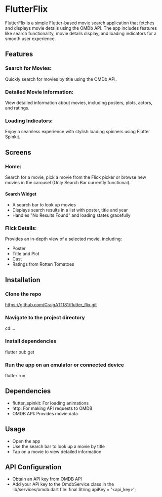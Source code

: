 # FlutterFlix

FlutterFlix is a simple Flutter-based movie search application that fetches and displays movie details using the OMDb API. The app includes features like search functionality, movie details display, and loading indicators for a smooth user experience.

## Features

### Search for Movies: 
Quickly search for movies by title using the OMDb API.

### Detailed Movie Information: 
View detailed information about movies, including posters, plots, actors, and ratings.

### Loading Indicators: 
Enjoy a seamless experience with stylish loading spinners using Flutter Spinkit.

## Screens

### Home:
Search for a movie, pick a movie from the Flick picker or browse new movies in the carousel (Only Search Bar currently functional).

#### Search Widget
- A search bar to look up movies
- Displays search results in a list with poster, title and year
- Handles "No Results Found" and loading states gracefully

### Flick Details:
Provides an in-depth view of a selected movie, including:
- Poster
- Title and Plot
- Cast
- Ratings from Rotten Tomatoes

## Installation

### Clone the repo
https://github.com/CraigAT1181/flutter_flix.git

### Navigate to the project directory
cd ...

### Install dependencies
flutter pub get

### Run the app on an emulator or connected device
flutter run

## Dependencies

- flutter_spinkit: For loading animations
- http: For making API requests to OMDB
- OMDB API: Provides movie data

## Usage

- Open the app
- Use the search bar to look up a movie by title
- Tap on a movie to view detailed information

## API Configuration

- Obtain an API key from OMDB API
- Add your API key to the OmdbService class in the lib/services/omdb.dart file:
  final String apiKey = '<api_key>';